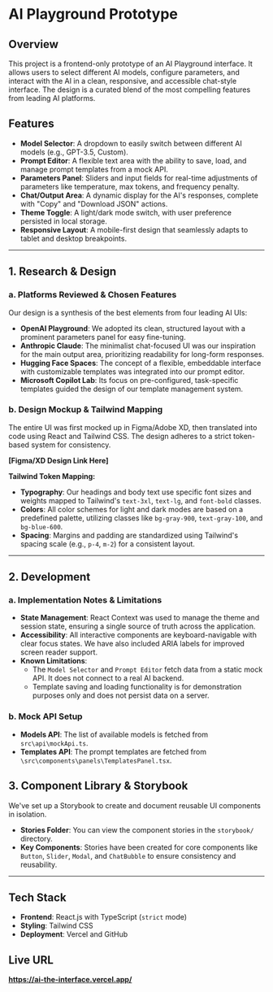 # AI Playground Prototype

## Overview
This project is a frontend-only prototype of an AI Playground interface. It allows users to select different AI models, configure parameters, and interact with the AI in a clean, responsive, and accessible chat-style interface. The design is a curated blend of the most compelling features from leading AI platforms.

## Features
- **Model Selector**: A dropdown to easily switch between different AI models (e.g., GPT-3.5, Custom).
- **Prompt Editor**: A flexible text area with the ability to save, load, and manage prompt templates from a mock API.
- **Parameters Panel**: Sliders and input fields for real-time adjustments of parameters like temperature, max tokens, and frequency penalty.
- **Chat/Output Area**: A dynamic display for the AI's responses, complete with "Copy" and "Download JSON" actions.
- **Theme Toggle**: A light/dark mode switch, with user preference persisted in local storage.
- **Responsive Layout**: A mobile-first design that seamlessly adapts to tablet and desktop breakpoints.

---

## 1. Research & Design

### a. Platforms Reviewed & Chosen Features
Our design is a synthesis of the best elements from four leading AI UIs:
- **OpenAI Playground**: We adopted its clean, structured layout with a prominent parameters panel for easy fine-tuning.
- **Anthropic Claude**: The minimalist chat-focused UI was our inspiration for the main output area, prioritizing readability for long-form responses.
- **Hugging Face Spaces**: The concept of a flexible, embeddable interface with customizable templates was integrated into our prompt editor.
- **Microsoft Copilot Lab**: Its focus on pre-configured, task-specific templates guided the design of our template management system.

### b. Design Mockup & Tailwind Mapping
The entire UI was first mocked up in Figma/Adobe XD, then translated into code using React and Tailwind CSS. The design adheres to a strict token-based system for consistency.

**[Figma/XD Design Link Here]**

**Tailwind Token Mapping:**
- **Typography**: Our headings and body text use specific font sizes and weights mapped to Tailwind's `text-3xl`, `text-lg`, and `font-bold` classes.
- **Colors**: All color schemes for light and dark modes are based on a predefined palette, utilizing classes like `bg-gray-900`, `text-gray-100`, and `bg-blue-600`.
- **Spacing**: Margins and padding are standardized using Tailwind's spacing scale (e.g., `p-4`, `m-2`) for a consistent layout.

---

## 2. Development

### a. Implementation Notes & Limitations
- **State Management**: React Context was used to manage the theme and session state, ensuring a single source of truth across the application.
- **Accessibility**: All interactive components are keyboard-navigable with clear focus states. We have also included ARIA labels for improved screen reader support.
- **Known Limitations**:
    - The `Model Selector` and `Prompt Editor` fetch data from a static mock API. It does not connect to a real AI backend.
    - Template saving and loading functionality is for demonstration purposes only and does not persist data on a server.

### b. Mock API Setup
- **Models API**: The list of available models is fetched from `src\api\mockApi.ts`.
- **Templates API**: The prompt templates are fetched from `\src\components\panels\TemplatesPanel.tsx`.

## 3. Component Library & Storybook
We've set up a Storybook to create and document reusable UI components in isolation.
- **Stories Folder**: You can view the component stories in the `storybook/` directory.
- **Key Components**: Stories have been created for core components like `Button`, `Slider`, `Modal`, and `ChatBubble` to ensure consistency and reusability.

---

## Tech Stack
- **Frontend**: React.js with TypeScript (`strict` mode)
- **Styling**: Tailwind CSS
- **Deployment**: Vercel and  GitHub 

## Live URL
**https://ai-the-interface.vercel.app/**

